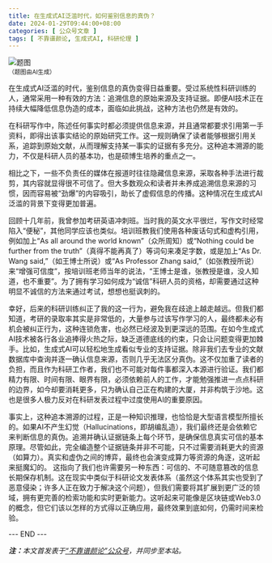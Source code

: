 ```yaml
---
title: 在生成式AI泛滥时代，如何鉴别信息的真伪？
date: 2024-01-29T09:44:00+08:00
categories: [ 公众号文章 ]
tags: [ 不靠谱颜论, 生成式AI, 科研伦理 ]
---
```


<div class="p-3 text-center">
  <img class="img-fluid" src="/images/2024/0129/01.png" alt="题图" style="max-width:640px">
  <div><small>（题图由AI生成）</small></div>
</div>

在生成式AI泛滥的时代，鉴别信息的真伪变得日益重要。受过系统性科研训练的人，通常采用一种有效的方法：追溯信息的原始来源及支持证据。即便AI技术正在持续大幅降低信息伪造的成本，面临如此挑战，这种方法也仍然是有效的。

在科研写作中，陈述任何事实时都必须提供信息来源，并且通常都要求引用第一手资料，即得出该事实结论的原始研究工作。这一规则确保了读者能够根据引用关系，追踪到原始文献，从而理解支持某一事实的证据有多充分。这种追本溯源的能力，不仅是科研人员的基本功，也是硕博生培养的重点之一。

相比之下，一些不负责任的媒体在报道时往往隐藏信息来源，采取各种手法进行裁剪，其内容就显得很不可信了。但大多数观众和读者并未养成追溯信息来源的习惯，因而容易被“劲爆”的内容吸引，助长了虚假信息的传播。这种情况在生成式AI泛滥的背景下变得更加普遍。

回顾十几年前，我曾参加考研英语冲刺班。当时我的英文水平很烂，写作文时经常陷入“便秘”，其他同学应该也类似。培训班教我们使用各种废话句式和虚构引用，例如加上“As all around the world known”（众所周知）或“Nothing could be further from the truth”（真得不能再真了）等词句来凑足字数，或是加上“As Dr. Wang said,”（如王博士所说）或“As Professor Zhang said,”（如张教授所说）来“增强可信度”，按培训班老师当年的说法，“王博士是谁，张教授是谁，没人知道，也不重要”。为了拥有学习如何成为“诚信”科研人员的资格，却需要通过这种明显不诚信的方法来通过考试，想想也挺讽刺的。

幸好，后来的科研训练纠正了我的这一行为，避免我在歧途上越走越远。但我们都知道，考研的录取率其实是非常低的，大量参与过该写作学习的人，最终都未必有机会被纠正行为，这种连锁危害，也必然已经波及到更深远的范围。在如今生成式AI技术被各行各业追捧得火热之际，缺乏道德底线的约束，只会让问题变得更加棘手。比如，生成式AI可以轻松地生成看似专业的支持证据。除非我们去专业的文献数据库中查询并逐一确认信息来源，否则几乎无法区分真伪。这不仅加重了读者的负担，而且作为科研工作者，我们也不可能对每件事都深入本源进行验证。我们都精力有限、时间有限、眼界有限，必须依赖前人的工作，才能勉强推进一点点科研的边界，如今却要消耗更多，只为确认自己正在构建的大厦，并非构筑于沙地。这也是很多人极力反对在科研发表过程中过度使用AI的重要原因。

事实上，这种追本溯源的过程，正是一种知识推理，也恰恰是大型语言模型所擅长的。如果AI不产生幻觉（Hallucinations，即胡编乱造），我们最终还是会依赖它来判断信息的真伪。追溯并确认证据链条上每个环节，是确保信息真实可信的基本原理。尽管如此，完全编造整个证据链条并非不可能，只不过需要消耗更大的资源（如算力）。真实和虚伪之间的博弈，最终也会演变成算力等资源的角逐，这听起来挺魔幻的。
这指向了我们也许需要另一种东西：可信的、不可随意篡改的信息长期保存机制。这在现实中类似于科研论文发表体系（虽然这个体系其实也受到了恶意侵染；许多人正在致力于解决这个问题），但我们需要将其扩展到更广泛的领域，拥有更完善的检索功能和实时更新能力。这听起来可能像是区块链或Web3.0的概念，但它们该以怎样的方式得以正确应用，最终效果到底如何，仍需时间来检验。

<div class="p-5 text-center">--- END ---</div>

<i><b>注：</b>本文首发表于[“不靠谱颜论”公众号](https://mp.weixin.qq.com/s/pRO_9NxqsmyiOGGWZYrR_A)，并同步至本站。</i>
